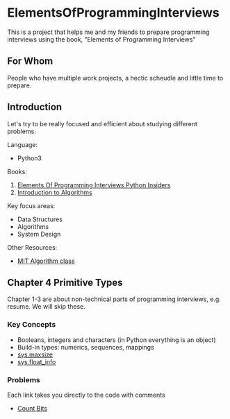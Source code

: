 # ElementsOfProgrammingInterviews
This is a project that helps me and my friends to prepare programming interviews using the book, "Elements of Programming Interviews"

## For Whom
People who have multiple work projects, a hectic scheudle and little time to prepare.  

## Introduction
Let's try to be really focused and efficient about studying different problems. 

Language: 
- Python3

Books:
1. [Elements Of Programming Interviews Python Insiders](https://www.amazon.com/Elements-Programming-Interviews-Python-Insiders/dp/1537713949/ref=pd_lpo_sbs_14_img_1?_encoding=UTF8&psc=1&refRID=VBRYDAK8D3MC47K12V2Z)
2. [Introduction to Algorithms](https://www.amazon.com/Introduction-Algorithms-3rd-MIT-Press/dp/0262033844)

Key focus areas:
- Data Structures
- Algorithms
- System Design

Other Resources:
- [MIT Algorithm class](https://ocw.mit.edu/courses/electrical-engineering-and-computer-science/6-006-introduction-to-algorithms-fall-2011/lecture-videos/)

## Chapter 4 Primitive Types

Chapter 1-3 are about non-technical parts of programming interviews, e.g. resume. We will skip these. 

### Key Concepts
- Booleans, integers and characters (in Python everything is an object)
- Build-in types: numerics, sequences, mappings
- [sys.maxsize](https://docs.python.org/3/library/sys.html#sys.maxsize)
- [sys.float_info](https://docs.python.org/3/library/sys.html#sys.float_info)

### Problems
Each link takes you directly to the code with comments
- [Count Bits](chapter4/count_bits.py)


